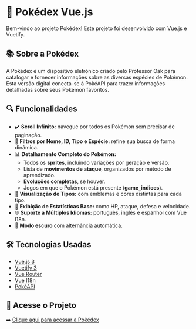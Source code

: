 # 📘 Pokédex Vue.js

Bem-vindo ao projeto Pokédex! Este projeto foi desenvolvido com Vue.js e Vuetify.

## 📚 Sobre a Pokédex

A Pokédex é um dispositivo eletrônico criado pelo Professor Oak para catalogar e fornecer informações sobre as diversas espécies de Pokémon. Esta versão digital conecta-se à PokéAPI para trazer informações detalhadas sobre seus Pokémon favoritos.

## 🔍 Funcionalidades

- ✔️ **Scroll Infinito:** navegue por todos os Pokémon sem precisar de paginação.
- 🔎 **Filtros por Nome, ID, Tipo e Espécie:** refine sua busca de forma dinâmica.
- 📊 **Detalhamento Completo do Pokémon:**
  - Todos os **sprites**, incluindo variações por geração e versão.
  - Lista de **movimentos de ataque**, organizados por método de aprendizado.
  - **Evoluções completas**, se houver.
  - Jogos em que o Pokémon está presente (**game_indices**).
- 🎨 **Visualização de Tipos:** com emblemas e cores distintas para cada tipo.
- 📌 **Exibição de Estatísticas Base:** como HP, ataque, defesa e velocidade.
- 🌐 **Suporte a Múltiplos Idiomas:** português, inglês e espanhol com Vue I18n.
- 🌙 **Modo escuro** com alternância automática.

## 🛠 Tecnologias Usadas

- [Vue.js 3](https://vuejs.org/)  
- [Vuetify 3](https://next.vuetifyjs.com/)  
- [Vue Router](https://router.vuejs.org/)  
- [Vue I18n](https://vue-i18n.intlify.dev/)  
- [PokéAPI](https://pokeapi.co/)  


## 🔗 Acesse o Projeto

➡️ [Clique aqui para acessar a Pokédex](https://interface-poke-api.vercel.app/#/)
